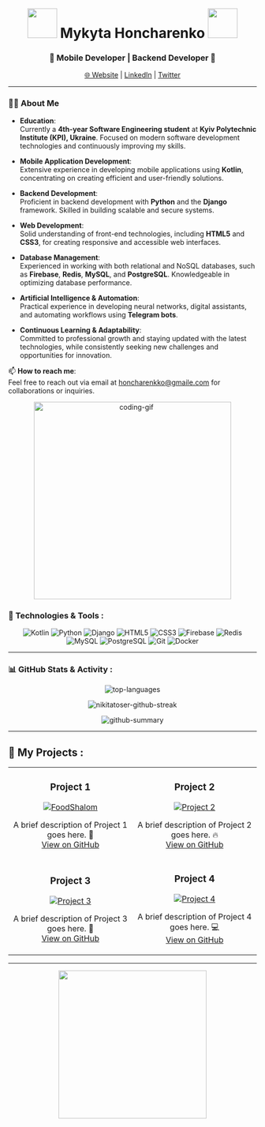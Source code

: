 <h1 align="center">
  <img src="https://media.giphy.com/media/jCRobkNa7UrCrIz4zM/giphy.gif" width="60px" height="60px"/>
  Mykyta Honcharenko
  <img src="https://media.giphy.com/media/ObZ7fBhu00xqNojNdK/giphy.gif" width="60px" height="60px"/>
</h1>

<h3 align="center">🚀 Mobile Developer | Backend Developer 🚀</h3>

<p align="center">
  <a href="https://your-website.com">🌐 Website</a> |
  <a href="https://linkedin.com/in/your-profile">LinkedIn</a> |
  <a href="https://twitter.com/your-profile">Twitter</a>
</p>

---

### 👨‍💻 About Me

- **Education**:  
  Currently a **4th-year Software Engineering student** at **Kyiv Polytechnic Institute (KPI), Ukraine**. Focused on modern software development technologies and continuously improving my skills.

- **Mobile Application Development**:  
  Extensive experience in developing mobile applications using **Kotlin**, concentrating on creating efficient and user-friendly solutions.

- **Backend Development**:  
  Proficient in backend development with **Python** and the **Django** framework. Skilled in building scalable and secure systems.

- **Web Development**:  
  Solid understanding of front-end technologies, including **HTML5** and **CSS3**, for creating responsive and accessible web interfaces.

- **Database Management**:  
  Experienced in working with both relational and NoSQL databases, such as **Firebase**, **Redis**, **MySQL**, and **PostgreSQL**. Knowledgeable in optimizing database performance.

- **Artificial Intelligence & Automation**:  
  Practical experience in developing neural networks, digital assistants, and automating workflows using **Telegram bots**.

- **Continuous Learning & Adaptability**:  
  Committed to professional growth and staying updated with the latest technologies, while consistently seeking new challenges and opportunities for innovation.

📫 **How to reach me**:  
Feel free to reach out via email at [honcharenkko@gmaile.com](mailto:honcharenkko@gmaile.com) for collaborations or inquiries.

<p align="center">
  <img src="https://media.giphy.com/media/v1.Y2lkPTc5MGI3NjExd3Jybjl5Mmx4OWRoZGs1ajkxaGJ6YTBpZXJkNHJlMmh6Z3BvMmIwNiZlcD12MV9pbnRlcm5hbF9naWZfYnlfaWQmY3Q9dHM/ghI1gyqKymbY2mfYkD/giphy.gif" alt="coding-gif" width="400"/>
</p>

### 🔧 Technologies & Tools :

<p align="center">
  <img src="https://img.shields.io/badge/-Kotlin-0095D5?style=for-the-badge&logo=kotlin&logoColor=white" alt="Kotlin"/>
  <img src="https://img.shields.io/badge/-Python-3776AB?style=for-the-badge&logo=python&logoColor=white" alt="Python"/>
  <img src="https://img.shields.io/badge/-Django-092E20?style=for-the-badge&logo=django&logoColor=white" alt="Django"/>
  <img src="https://img.shields.io/badge/-HTML5-E34F26?style=for-the-badge&logo=html5&logoColor=white" alt="HTML5"/>
  <img src="https://img.shields.io/badge/-CSS3-1572B6?style=for-the-badge&logo=css3&logoColor=white" alt="CSS3"/>
  <img src="https://img.shields.io/badge/-Firebase-FFCA28?style=for-the-badge&logo=firebase&logoColor=black" alt="Firebase"/>
  <img src="https://img.shields.io/badge/-Redis-DC382D?style=for-the-badge&logo=redis&logoColor=white" alt="Redis"/>
  <img src="https://img.shields.io/badge/-MySQL-4479A1?style=for-the-badge&logo=mysql&logoColor=white" alt="MySQL"/>
  <img src="https://img.shields.io/badge/-PostgreSQL-4169E1?style=for-the-badge&logo=postgresql&logoColor=white" alt="PostgreSQL"/>
  <img src="https://img.shields.io/badge/-Git-F05032?style=for-the-badge&logo=git&logoColor=white" alt="Git"/>
  <img src="https://img.shields.io/badge/-Docker-2496ED?style=for-the-badge&logo=docker&logoColor=white" alt="Docker"/>
</p>

---

### 📊 GitHub Stats & Activity :

<p align="center">
  <img src="https://github-readme-stats.vercel.app/api/top-langs/?username=Nikitatoser&layout=compact&langs_count=8&theme=radical" alt="top-languages" />
</p>

<p align="center">
  <img src="https://github-readme-streak-stats.herokuapp.com/?user=Nikitatoser&theme=radical" alt="nikitatoser-github-streak" />
</p>

<p align="center">
  <img src="https://github-profile-summary-cards.vercel.app/api/cards/profile-details?username=Nikitatoser&theme=radical" alt="github-summary" />
</p>

---

## 🚀 My Projects :

<div align="center">
  <table>
    <tr>
      <td width="50%">
        <h3 align="center">Project 1</h3>
        <p align="center">
          <a href="https://github.com/Nikitatoser/FoodShalom">
            <img src="https://github-readme-stats.vercel.app/api/pin/?username=Nikitatoser&repo=FoodShalom&theme=radical" alt="FoodShalom" />
          </a>
        </p>
        <p align="center">
          A brief description of Project 1 goes here. 🚀<br/>
          <a href="https://github.com/Nikitatoser/FoodShalom">View on GitHub</a>
        </p>
      </td>
      <td width="50%">
        <h3 align="center">Project 2</h3>
        <p align="center">
          <a href="https://github.com/Nikitatoser/project-2">
            <img src="https://github-readme-stats.vercel.app/api/pin/?username=Nikitatoser&repo=project-2&theme=radical" alt="Project 2" />
          </a>
        </p>
        <p align="center">
          A brief description of Project 2 goes here. 🔥<br/>
          <a href="https://github.com/Nikitatoser/project-2">View on GitHub</a>
        </p>
      </td>
    </tr>
    <tr>
      <td width="50%">
        <h3 align="center">Project 3</h3>
        <p align="center">
          <a href="https://github.com/Nikitatoser/project-3">
            <img src="https://github-readme-stats.vercel.app/api/pin/?username=Nikitatoser&repo=project-3&theme=radical" alt="Project 3" />
          </a>
        </p>
        <p align="center">
          A brief description of Project 3 goes here. 🌟<br/>
          <a href="https://github.com/Nikitatoser/project-3">View on GitHub</a>
        </p>
      </td>
      <td width="50%">
        <h3 align="center">Project 4</h3>
        <p align="center">
          <a href="https://github.com/Nikitatoser/project-4">
            <img src="https://github-readme-stats.vercel.app/api/pin/?username=Nikitatoser&repo=project-4&theme=radical" alt="Project 4" />
          </a>
        </p>
        <p align="center">
          A brief description of Project 4 goes here. 💻<br/>
          <a href="https://github.com/Nikitatoser/project-4">View on GitHub</a>
        </p>
      </td>
    </tr>
  </table>
</div>

---

<p align="center">
  <img src="https://i.giphy.com/media/v1.Y2lkPTc5MGI3NjExenJseGwzbjd2M3VzNTVwNWx1Z2J4dGc2em8waHoweTNoOGJtdHB3dCZlcD12MV9pbnRlcm5hbF9naWZfYnlfaWQmY3Q9cw/JfWPpXN0Dd4rEjYcH5/giphy.gif" width="300"/>
</p>
